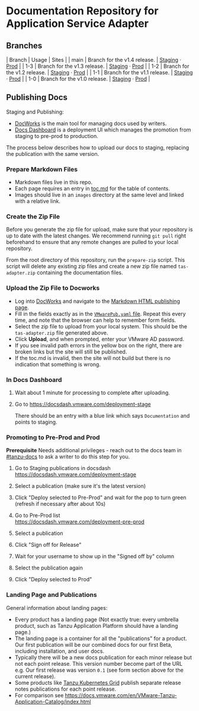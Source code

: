 # Documentation Repository for Application Service Adapter

## Branches
| Branch | Usage                            | Sites                                                                                                                                                                                                                                                                                                       |
| main  | Branch for the v1.4 release. | [Staging](https://docs-staging.vmware.com/en/Application-Service-Adapter-for-VMware-Tanzu-Application-Platform/1.4/tas-adapter/overview.html)  &middot; [Prod]()                                                                                                                                                          |
| 1-3   | Branch for the v1.3 release. | [Staging](https://docs-staging.vmware.com/en/Application-Service-Adapter-for-VMware-Tanzu-Application-Platform/1.3/tas-adapter/overview.html)  &middot; [Prod](https://docs.vmware.com/en/Application-Service-Adapter-for-VMware-Tanzu-Application-Platform/1.3/tas-adapter/overview.html)                                                                                                                                                          |
| 1-2   | Branch for the v1.2 release. | [Staging](https://docs-staging.vmware.com/en/Application-Service-Adapter-for-VMware-Tanzu-Application-Platform/1.2/tas-adapter/overview.html)  &middot; [Prod](https://docs.vmware.com/en/Application-Service-Adapter-for-VMware-Tanzu-Application-Platform/1.2/tas-adapter/overview.html)                                                                                                                                                          |
| 1-1   | Branch for the v1.1 release. | [Staging](https://docs-staging.vmware.com/en/Application-Service-Adapter-for-VMware-Tanzu-Application-Platform/1.1/tas-adapter/overview.html)  &middot; [Prod](https://docs.vmware.com/en/Application-Service-Adapter-for-VMware-Tanzu-Application-Platform/1.1/tas-adapter/overview.html)                                                                                                                                                          |
| 1-0   | Branch for the v1.0 release. | [Staging](https://docs-staging.vmware.com/en/Application-Service-Adapter-for-VMware-Tanzu-Application-Platform/1.0/tas-adapter/GUID-overview.html)  &middot; [Prod](https://docs.vmware.com/en/Application-Service-Adapter-for-VMware-Tanzu-Application-Platform/1.0/tas-adapter/GUID-overview.html)                                                                                                                                                          |

## Publishing Docs

Staging and Publishing:  

- [DocWorks](https://docworks.vmware.com/) is the main tool for managing docs used by writers.
- [Docs Dashboard](https://docsdash.vmware.com/) is a deployment UI which manages the promotion from staging to pre-prod to production.

The process below describes how to upload our docs to staging, replacing the publication with the same version.

### Prepare Markdown Files
- Markdown files live in this repo.
- Each page requires an entry in [toc.md](docs/toc.md) for the table of contents.
- Images should live in an `images` directory at the same level and linked with a relative link.

### Create the Zip File

Before you generate the zip file for upload, make sure that your repository is up to date with the latest changes. We recommend running `git pull` right beforehand to ensure that any remote changes are pulled to your local repository.

From the root directory of this repository, run the `prepare-zip` script. This script will delete any existing zip files and create a new zip file named `tas-adapter.zip` containing the documentation files.


### Upload the Zip File to Docworks

- Log into [DocWorks](https://docworks.vmware.com/) and navigate to the [Markdown HTML publishing page](https://docworks.vmware.com/md2docs/publish).
- Fill in the fields exactly as in the [`VMwarePub.yaml` file](VMwarePub.yaml). Repeat this every time, and note that the browser can help to remember form fields.
- Select the zip file to upload from your local system. This should be the `tas-adapter.zip` file generated above.
- Click **Upload**, and when prompted, enter your VMware AD password.
- If you see invalid path errors in the yellow box on the right, there are broken links but the site will still be published.
- If the toc.md is invalid, then the site will not build but there is no indication that something is wrong.

### In Docs Dashboard

1. Wait about 1 minute for processing to complete after uploading.
2. Go to https://docsdash.vmware.com/deployment-stage
   
   There should be an entry with a blue link which says `Documentation` and points to staging.

### Promoting to Pre-Prod and Prod

**Prerequisite** Needs additional privileges - reach out to the docs team in [#tanzu-docs](https://vmware.slack.com/archives/C055V2M0H) to ask a writer to do this step for you.

1. Go to Staging publications in docsdash  
  https://docsdash.vmware.com/deployment-stage

2. Select a publication (make sure it's the latest version)

3. Click "Deploy selected to Pre-Prod" and wait for the pop to turn green (refresh if necessary after about 10s)

4. Go to Pre-Prod list  
  https://docsdash.vmware.com/deployment-pre-prod

5. Select a publication

6. Click "Sign off for Release"

7. Wait for your username to show up in the "Signed off by" column

8. Select the publication again

9. Click "Deploy selected to Prod"

### Landing Page and Publications

General information about landing pages:

- Every product has a landing page (Not exactly true: every umbrella product, such as Tanzu Application Platform should have a landing page.)
- The landing page is a container for all the "publications" for a product. Our first publication will be our combined docs for our first Beta, including installation, and user docs.
- Typically there will be a new docs publication for each minor release but not each point release. This version number become part of the URL e.g. Our first release was version `0.1` (see form section above for the current release).
- Some products like [Tanzu Kubernetes Grid](https://docs.vmware.com/en/VMware-Tanzu-Kubernetes-Grid/index.html) publish separate release notes publications for each point release.
- For comparison see https://docs.vmware.com/en/VMware-Tanzu-Application-Catalog/index.html

